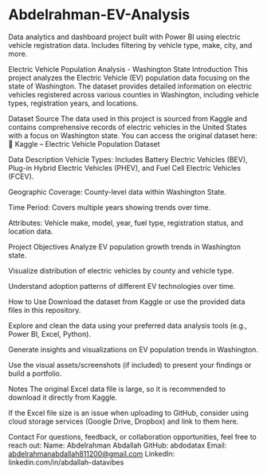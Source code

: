 # Abdelrahman-EV-Analysis

Data analytics and dashboard project built with Power BI using electric vehicle registration data. Includes filtering by vehicle type, make, city, and more.

Electric Vehicle Population Analysis - Washington State
Introduction
This project analyzes the Electric Vehicle (EV) population data focusing on the state of Washington. The dataset provides detailed information on electric vehicles registered across various counties in Washington, including vehicle types, registration years, and locations.

Dataset Source
The data used in this project is sourced from Kaggle and contains comprehensive records of electric vehicles in the United States with a focus on Washington state.
You can access the original dataset here:
🔗 Kaggle – Electric Vehicle Population Dataset

Data Description
Vehicle Types: Includes Battery Electric Vehicles (BEV), Plug-in Hybrid Electric Vehicles (PHEV), and Fuel Cell Electric Vehicles (FCEV).

Geographic Coverage: County-level data within Washington State.

Time Period: Covers multiple years showing trends over time.

Attributes: Vehicle make, model, year, fuel type, registration status, and location data.

Project Objectives
Analyze EV population growth trends in Washington state.

Visualize distribution of electric vehicles by county and vehicle type.

Understand adoption patterns of different EV technologies over time.

How to Use
Download the dataset from Kaggle or use the provided data files in this repository.

Explore and clean the data using your preferred data analysis tools (e.g., Power BI, Excel, Python).

Generate insights and visualizations on EV population trends in Washington.

Use the visual assets/screenshots (if included) to present your findings or build a portfolio.

Notes
The original Excel data file is large, so it is recommended to download it directly from Kaggle.

If the Excel file size is an issue when uploading to GitHub, consider using cloud storage services (Google Drive, Dropbox) and link to them here.

Contact
For questions, feedback, or collaboration opportunities, feel free to reach out:
Name: Abdelrahman Abdallah
GitHub: abdodatax
Email: abdelrahmanabdallah811200@gmail.com
LinkedIn: linkedin.com/in/abdallah-datavibes
